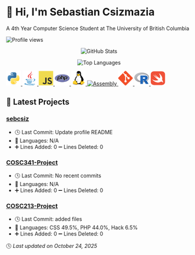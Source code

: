 # 👋 Hi, I'm Sebastian Csizmazia

A 4th Year Computer Science Student at The University of British Columbia

![Profile views](https://komarev.com/ghpvc/?username=sebcsiz&label=Profile%20views&color=0e75b6&style=flat)

<p align="center"><img src="https://github-readme-stats.vercel.app/api?username=sebcsiz&show_icons=true&theme=radical" alt="GitHub Stats" /></p>
<p align="center"><img src="https://github-readme-stats.vercel.app/api/top-langs/?username=sebcsiz&layout=compact&theme=radical" alt="Top Languages" /></p>


<!-- Tech / Tools -->

<a href="https://www.python.org" target="_blank">
  <img src="https://raw.githubusercontent.com/devicons/devicon/master/icons/python/python-original.svg" alt="Python" width="40" height="40"/>
</a>

<a href="https://www.java.com" target="_blank">
  <img src="https://raw.githubusercontent.com/devicons/devicon/master/icons/java/java-original.svg" alt="Java" width="40" height="40"/>
</a>

<a href="https://developer.mozilla.org/en-US/docs/Web/JavaScript" target="_blank">
  <img src="https://raw.githubusercontent.com/devicons/devicon/master/icons/javascript/javascript-original.svg" alt="JavaScript" width="40" height="40"/>
</a>

<a href="https://www.php.net" target="_blank">
  <img src="https://raw.githubusercontent.com/devicons/devicon/master/icons/php/php-original.svg" alt="PHP" width="40" height="40"/>
</a>

<a href="https://www.linux.org" target="_blank">
  <img src="https://raw.githubusercontent.com/devicons/devicon/master/icons/linux/linux-original.svg" alt="Linux" width="40" height="40"/>
</a>

<a href="https://en.wikipedia.org/wiki/Assembly_language" target="_blank">
  <img src="https://www.svgrepo.com/show/373445/assembly.svg" alt="Assembly" width="40" height="40"/>
</a>

<a href="https://git-scm.com/" target="_blank">
  <img src="https://raw.githubusercontent.com/devicons/devicon/master/icons/git/git-original.svg" alt="Git" width="40" height="40"/>
</a>

<a href="https://www.r-project.org/" target="_blank">
  <img src="https://raw.githubusercontent.com/devicons/devicon/master/icons/r/r-original.svg" alt="R" width="40" height="40"/>
</a>

<a href="https://developer.apple.com/swift/" target="_blank">
  <img src="https://raw.githubusercontent.com/devicons/devicon/master/icons/swift/swift-original.svg" alt="Swift" width="40" height="40"/>
</a>


## 🧠 Latest Projects


### [sebcsiz](https://github.com/sebcsiz/sebcsiz)
- 🕓 Last Commit: Update profile README
- 🧮 Languages: N/A
- ➕ Lines Added: 0  ➖ Lines Deleted: 0

### [COSC341-Project](https://github.com/sebcsiz/COSC341-Project)
- 🕓 Last Commit: No recent commits
- 🧮 Languages: N/A
- ➕ Lines Added: 0  ➖ Lines Deleted: 0

### [COSC213-Project](https://github.com/sebcsiz/COSC213-Project)
- 🕓 Last Commit: added files
- 🧮 Languages: CSS 49.5%, PHP 44.0%, Hack 6.5%
- ➕ Lines Added: 0  ➖ Lines Deleted: 0


🕓 _Last updated on October 24, 2025_
